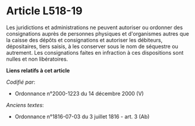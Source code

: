 # Article L518-19

Les juridictions et administrations ne peuvent autoriser ou ordonner des consignations auprès de personnes physiques et
d'organismes autres que la caisse des dépôts et consignations et autoriser les débiteurs, dépositaires, tiers saisis, à les
conserver sous le nom de séquestre ou autrement. Les consignations faites en infraction à ces dispositions sont nulles et non
libératoires.

**Liens relatifs à cet article**

_Codifié par_:

  - Ordonnance n°2000-1223 du 14 décembre 2000 (V)

_Anciens textes_:

  - Ordonnance n°1816-07-03 du 3 juillet 1816 - art. 3 (Ab)
